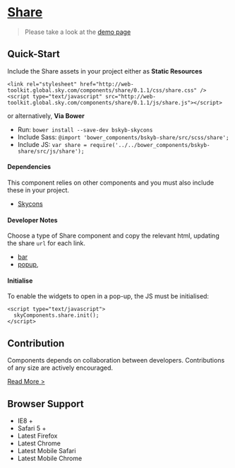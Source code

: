 [Share](http://skyglobal.github.io/share/)
========================

> Please take a look at the [demo page](http://skyglobal.github.io/share/)

## Quick-Start

Include the Share assets in your project either as **Static Resources**

```
<link rel="stylesheet" href="http://web-toolkit.global.sky.com/components/share/0.1.1/css/share.css" />
<script type="text/javascript" src="http://web-toolkit.global.sky.com/components/share/0.1.1/js/share.js"></script>
```

or alternatively, **Via Bower**

 * Run: `bower install --save-dev bskyb-skycons`
 * Include Sass: `@import 'bower_components/bskyb-share/src/scss/share';`
 * Include JS: `var share = require('../../bower_components/bskyb-share/src/js/share');`


#### Dependencies 

This component relies on other components and you must also include these in your project.

 * [Skycons](https://github.com/skyglobal/skycons)

#### Developer Notes

Choose a type of Share component and copy the relevant html, updating the share `url` for each link.
 * [bar](demo/_includes/bar.html)
 * [popup](demo/_includes/popup.html),

#### Initialise

To enable the widgets to open in a pop-up, the JS must be initialised:

```
<script type="text/javascript">
  skyComponents.share.init();
</script>
```

## Contribution

Components depends on collaboration between developers. Contributions of any size are actively encouraged.

[Read More >](CONTRIBUTING.md)

## Browser Support

 * IE8 +
 * Safari 5 +
 * Latest Firefox
 * Latest Chrome
 * Latest Mobile Safari
 * Latest Mobile Chrome
